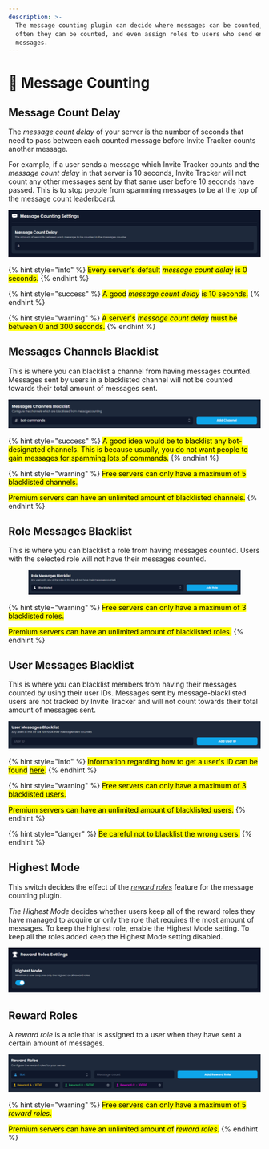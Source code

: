 ```yaml
---
description: >-
  The message counting plugin can decide where messages can be counted, how
  often they can be counted, and even assign roles to users who send enough
  messages.
---
```


# 💬 Message Counting

## Message Count Delay

The _message count delay_ of your server is the number of seconds that need to pass between each counted message before Invite Tracker counts another message.&#x20;

For example, if a user sends a message which Invite Tracker counts and the _message count delay_ in that server is 10 seconds, Invite Tracker will not count any other messages sent by that same user before 10 seconds have passed. This is to stop people from spamming messages to be at the top of the message count leaderboard.

![](../../.gitbook/assets/mc_delay.png)

{% hint style="info" %}
<mark style="color:$info;">Every server's default</mark> <mark style="color:$info;"></mark>_<mark style="color:$info;">message count delay</mark>_ <mark style="color:$info;"></mark><mark style="color:$info;">is 0 seconds.</mark>
{% endhint %}

{% hint style="success" %}
<mark style="color:$success;">A good</mark> <mark style="color:$success;"></mark>_<mark style="color:$success;">message count delay</mark>_ <mark style="color:$success;"></mark><mark style="color:$success;">is 10 seconds.</mark>
{% endhint %}

{% hint style="warning" %}
<mark style="color:$warning;">A server's</mark> <mark style="color:$warning;"></mark>_<mark style="color:$warning;">message count delay</mark>_ <mark style="color:$warning;"></mark><mark style="color:$warning;">must be between 0 and 300 seconds.</mark>
{% endhint %}

## Messages Channels Blacklist

This is where you can blacklist a channel from having messages counted. Messages sent by users in a blacklisted channel will not be counted towards their total amount of messages sent.

![](../../.gitbook/assets/mc_channel.png)

{% hint style="success" %}
<mark style="color:$success;">A good idea would be to blacklist any bot-designated channels. This is because usually, you do not want people to gain messages for spamming lots of commands.</mark>
{% endhint %}

{% hint style="warning" %}
<mark style="color:$warning;">Free servers can only have a maximum of 5 blacklisted channels.</mark>

<mark style="color:$warning;">Premium servers can have an unlimited amount of blacklisted channels.</mark>
{% endhint %}

## Role Messages Blacklist

This is where you can blacklist a role from having messages counted. Users with the selected role will not have their messages counted.

<figure><img src="../../.gitbook/assets/mc_role (1).png" alt=""><figcaption></figcaption></figure>

{% hint style="warning" %}
<mark style="color:$warning;">Free servers can only have a maximum of 3 blacklisted roles.</mark>

<mark style="color:$warning;">Premium servers can have an unlimited amount of blacklisted roles.</mark>
{% endhint %}

## User Messages Blacklist

This is where you can blacklist members from having their messages counted by using their user IDs. Messages sent by message-blacklisted users are not tracked by Invite Tracker and will not count towards their total amount of messages sent.

![](../../.gitbook/assets/mc_users.png)

{% hint style="info" %}
<mark style="color:$info;">Information regarding how to get a user's ID can be found</mark> [<mark style="color:$info;">here</mark>](../../information.md#copying-a-user-id)<mark style="color:blue;">.</mark>
{% endhint %}

{% hint style="warning" %}
<mark style="color:$warning;">Free servers can only have a maximum of 3 blacklisted users.</mark>

<mark style="color:$warning;">Premium servers can have an unlimited amount of blacklisted users.</mark>
{% endhint %}

{% hint style="danger" %}
<mark style="color:$danger;">Be careful not to blacklist the wrong users.</mark>
{% endhint %}

## Highest Mode

This switch decides the effect of the [_reward roles_](message-counting.md#reward-roles) feature for the message counting plugin.

_The Highest Mode_ decides whether users keep all of the reward roles they have managed to acquire or only the role that requires the most amount of messages. To keep the highest role, enable the Highest Mode setting. To keep all the roles added keep the Highest Mode setting disabled.

<div align="center"><img src="../../.gitbook/assets/mc_highestmode.png" alt=""></div>

## Reward Roles

A _reward role_ is a role that is assigned to a user when they have sent a certain amount of messages.

![](../../.gitbook/assets/mc_rewardrole.png)

{% hint style="warning" %}
<mark style="color:$warning;">Free servers can only have a maximum of 5</mark> <mark style="color:$warning;"></mark>_<mark style="color:$warning;">reward roles</mark>_<mark style="color:$warning;">.</mark>

<mark style="color:$warning;">Premium servers can have an unlimited amount of</mark> <mark style="color:$warning;"></mark>_<mark style="color:$warning;">reward roles</mark>_<mark style="color:$warning;">.</mark>
{% endhint %}
